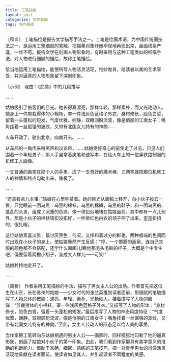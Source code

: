 ```yaml
---
title: 工笔描绘
layout: post
categories: 写作基础
tags: 写作基础
---
```


〔释义〕 工笔描绘是报告文学描写手法之一。工笔是绘画术语，为中国传统画技法之一，是运用工整细密的笔触，把描摹对象纤微毕现地再现出来，画面线条严谨，一丝不苟。报告文学在刻画人物形象时，有时采用与这种工笔类似的细描手法，对人物进行细腻的描绘，故称工笔描绘。

恰当地运用工笔描绘，能使所写人物活灵活现，惟妙惟肖，给读者以美的艺术享受，并对逼真的人物形象留下深刻印象。

〔示例〕 理由：《痴情》中的几段描写

……

姑娘吸引了旅客们的目光。她长得真漂亮，那样年轻，那样素朴，而又光艳动人。她身上一件剪裁得体的小棉袄，罩一件浅灰色蓝格子外衣，身材修长，脸色白晢，留着一头蓬松的短发，气度优雅、娴静，双眼回盼流波，像是俏丽的江南女子；嘴角挂着一丝倔强的波纹，又带有北国女儿特有的神韵……

火车开动了，驶出北京，向南开去。……

从车厢的一角传来喧笑声和议论声，……姑娘受好奇心的驱使走了过去，只见人们围着一个年轻男子，那人手里拿着炭笔和速写本，在给火车上的一位穿铁路制服的机修工人画像。

一支普通的画笔在那个人的手里，成了一支奇妙的魔术棒，三两笔就把那位机修工人的神情和特点勾勒出来，像极了。

……

“还真有点儿本事。”姑娘在心里称赞着。她的目光从画稿上移开，向小伙子投去一瞥，只觉眼前一团乌黑：乌黑的棉袄，乌黑的棉裤，乌黑的鞋子，和一团乌黑的、蓬乱的头发，组成了沉重的色块，像一块铅似地堵在姑娘面前。其中却有一点儿例外，那是小伙子的棉袄钮扣没扣好，一件紫红色内衣的领子伸了出来，歪歪扭扭的，很扎眼。

这位姑娘素喜淡雅，最讨厌黑色；何况，又掺和着过分的鲜艳。两种极端的色调同时出现在小伙子的身上，使姑娘蓦然产生反感：“哼，一个蹩脚的画家。连自己衣服的颜色都不会搭配，还学什么画画儿!瞧他那毛头毛脑的样子，大概是个中专生吧，偏要留着两撇小胡子，装成大人样儿——可笑!”

姑娘矜持地走开了。

……

〔简析〕 作者采用工笔描绘的手法，描写了男女主人公的出场。作者首先把这位生在山东，长在苏州的姑娘——少女时代的张兰英推到读者面前，那细腻的笔触描写了人物总体的概貌：漂亮、年轻、素朴、光艳动人。接着描写了人物的服饰：“剪裁得体的小棉袄，罩一件浅灰色蓝格子外衣。”又描写了人物的形体：“身材修长，脸色白哲，留着一头蓬松的短发。”最后描写了人物的神态风度特征：“气度优雅，娴静，双眼顾盼流波，像是俏丽的江南女子；嘴角挂着一丝倔强的波纹，又带有北国女儿特有的神韵。”至此，女主人公动人的形态足以给人美的享受。

当作家把工笔转向与姑娘相遇的男主人公——画家时，同样细腻地勾勒了他的逼真形象，刻画了姑娘对小伙子的第一印象。由此，我们看到作家那具有美学意义的准确的判断能力，借助于准确、细密、熟练的工笔技巧，把一对青年男女的肖像活灵活现地呈献在读者面前，使读者如见其人，并引起读者不同程度的美感。 